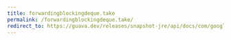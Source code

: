 ```yaml
---
title: forwardingblockingdeque.take
permalink: /forwardingblockingdeque.take/
redirect_to: https://guava.dev/releases/snapshot-jre/api/docs/com/google/common/collect/ForwardingBlockingDeque.html#take--
---
```

